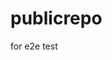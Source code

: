# publicrepo
for e2e test




































































































































































































































































































































































































































































































































































































































































































































































































































































































































































































































































































































































































































































































































































































































































































































































































































































































































































































































































































































































































































































































































































































































































































































































